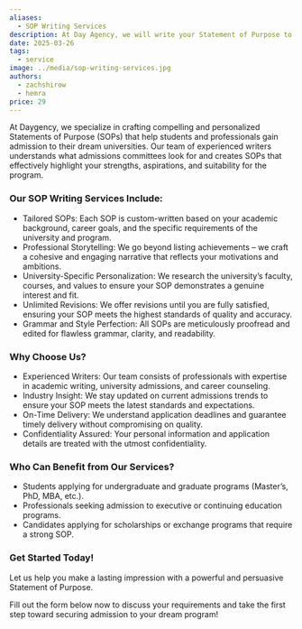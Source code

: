 ```yaml
---
aliases:
  - SOP Writing Services
description: At Day Agency, we will write your Statement of Purpose to help you get admission to your dream university.
date: 2025-03-26
tags:
  - service
image: ../media/sop-writing-services.jpg
authors:
  - zachshirow
  - hemra
price: 29
---
```


At Daygency, we specialize in crafting compelling and personalized Statements of Purpose (SOPs) that help students and professionals gain admission to their dream universities. Our team of experienced writers understands what admissions committees look for and creates SOPs that effectively highlight your strengths, aspirations, and suitability for the program.

### Our SOP Writing Services Include:

- Tailored SOPs: Each SOP is custom-written based on your academic background, career goals, and the specific requirements of the university and program.
- Professional Storytelling: We go beyond listing achievements – we craft a cohesive and engaging narrative that reflects your motivations and ambitions.
- University-Specific Personalization: We research the university’s faculty, courses, and values to ensure your SOP demonstrates a genuine interest and fit.
- Unlimited Revisions: We offer revisions until you are fully satisfied, ensuring your SOP meets the highest standards of quality and accuracy.
- Grammar and Style Perfection: All SOPs are meticulously proofread and edited for flawless grammar, clarity, and readability.


### Why Choose Us?

- Experienced Writers: Our team consists of professionals with expertise in academic writing, university admissions, and career counseling.  
- Industry Insight: We stay updated on current admissions trends to ensure your SOP meets the latest standards and expectations.  
- On-Time Delivery: We understand application deadlines and guarantee timely delivery without compromising on quality.  
- Confidentiality Assured: Your personal information and application details are treated with the utmost confidentiality.

### Who Can Benefit from Our Services?

- Students applying for undergraduate and graduate programs (Master’s, PhD, MBA, etc.).
- Professionals seeking admission to executive or continuing education programs.
- Candidates applying for scholarships or exchange programs that require a strong SOP.

### Get Started Today!

Let us help you make a lasting impression with a powerful and persuasive Statement of Purpose.  

Fill out the form below now to discuss your requirements and take the first step toward securing admission to your dream program!